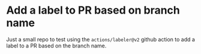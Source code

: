 # Add a label to PR based on branch name

Just a small repo to test using the `actions/labeler@v2` github action to add a label to a PR based on the branch name.